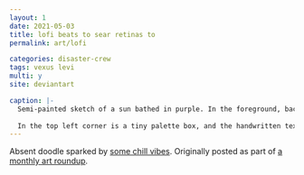 ```yaml
---
layout: 1
date: 2021-05-03
title: lofi beats to sear retinas to
permalink: art/lofi

categories: disaster-crew
tags: vexus levi
multi: y
site: deviantart

caption: |-
  Semi-painted sketch of a sun bathed in purple. In the foreground, backs to the viewer, Vexus and Levi sit. Vexus is hunched over, arms folded; Levi squats on his heels, using Vexus' back as an armrest and facing down at him. Vague curtains pulled aside at the edges.
  
  In the top left corner is a tiny palette box, and the handwritten text "another [sd_bbb lofi](https://www.youtube.com/watch?v=lPP-XEgOg-0) drawing... the Vibes,"
---
```

Absent doodle sparked by [some chill vibes](https://www.youtube.com/watch?v=lPP-XEgOg-0). Originally posted as part of [a monthly art roundup](https://www.deviantart.com/a-flyleaf/art/roundup-05-2021-focus-pingpong-month-881268597).